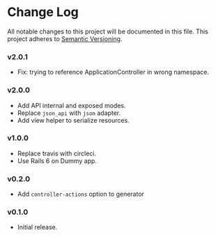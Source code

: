 # Change Log
All notable changes to this project will be documented in this file.
This project adheres to [Semantic Versioning](http://semver.org/).

### v2.0.1

* Fix: trying to reference ApplicationController in wrong namespace.
### v2.0.0

* Add API internal and exposed modes.
* Replace `json_api` with `json` adapter.
* Add view helper to serialize resources.

### v1.0.0

* Replace travis with circleci.
* Use Rails 6 on Dummy app.

### v0.2.0

* Add `controller-actions` option to generator
### v0.1.0

* Initial release.
